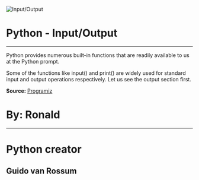 ![Input/Output](https://pynative.com/wp-content/uploads/2019/02/python_input_and_output.png)   
# Python - Input/Output
---
Python provides numerous built-in functions that are readily available to us at the Python prompt.

Some of the functions like input() and print() are widely used for standard input and output operations respectively. Let us see the output section first.

**Source:** [Programiz](https://www.programiz.com/python-programming/input-output-import)


# By: Ronald
-----
# Python creator
## Guido van Rossum